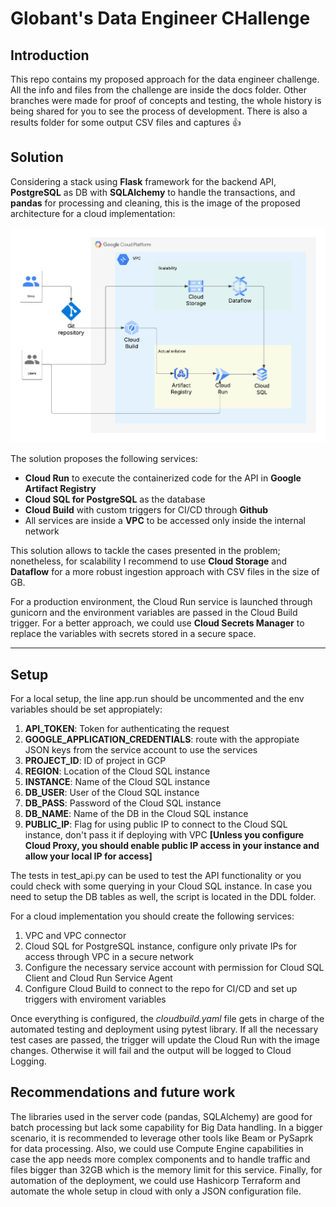 # Globant's Data Engineer CHallenge
## Introduction

This repo contains my proposed approach for the data engineer challenge. All the info and files from the challenge are inside the docs folder. Other branches were made for proof of concepts and testing, the whole history is being shared for you to see the process of development. There is also a results folder for some output CSV files and captures :thumbsup:

## Solution

Considering a stack using **Flask** framework for the backend API, **PostgreSQL** as DB with **SQLAlchemy** to handle the transactions, and **pandas** for processing and cleaning, this is the image of the proposed architecture for a cloud implementation:

![Architecture](proposed_architecture.png)

The solution proposes the following services:
* **Cloud Run** to execute the containerized code for the API in **Google Artifact Registry**
* **Cloud SQL for PostgreSQL** as the database
* **Cloud Build** with custom triggers for CI/CD through **Github**
* All services are inside a **VPC** to be accessed only inside the internal network

This solution allows to tackle the cases presented in the problem; nonetheless, for scalability I recommend to use **Cloud Storage** and **Dataflow** for a more robust ingestion approach with CSV files in the size of GB.

For a production environment, the Cloud Run service is launched through gunicorn and the environment variables are passed in the Cloud Build trigger. For a better approach, we could use **Cloud Secrets Manager** to replace the variables with secrets stored in a secure space.

---
## Setup

For a local setup, the line app.run should be uncommented and the env variables should be set appropiately:
1. **API_TOKEN**: Token for authenticating the request
2. **GOOGLE_APPLICATION_CREDENTIALS**: route with the appropiate JSON keys from the service account to use the services
3. **PROJECT_ID**: ID of project in GCP
4. **REGION**: Location of the Cloud SQL instance
5. **INSTANCE**: Name of the Cloud SQL instance
6. **DB_USER**: User of the Cloud SQL instance
7. **DB_PASS**: Password of the Cloud SQL instance
8. **DB_NAME**: Name of the DB in the Cloud SQL instance
9. **PUBLIC_IP**: Flag for using public IP to connect to the Cloud SQL instance, don't pass it if deploying with VPC **[Unless you configure Cloud Proxy, you should enable public IP access in your instance and allow your local IP for access]**

The tests in test_api.py can be used to test the API functionality or you could check with some querying in your Cloud SQL instance. In case you need to setup the DB tables as well, the script is located in the DDL folder.

For a cloud implementation you should create the following services:
1. VPC and VPC connector
2. Cloud SQL for PostgreSQL instance, configure only private IPs for access through VPC in a secure network
3. Configure the necessary service account with permission for Cloud SQL Client and Cloud Run Service Agent
4. Configure Cloud Build to connect to the repo for CI/CD and set up triggers with enviroment variables

Once everything is configured, the *cloudbuild.yaml* file gets in charge of the automated testing and deployment using pytest library. If all the necessary test cases are passed, the trigger will update the Cloud Run with the image changes. Otherwise it will fail and the output will be logged to Cloud Logging.

## Recommendations and future work

The libraries used in the server code (pandas, SQLAlchemy) are good for batch processing but lack some capability for Big Data handling. In a bigger scenario, it is recommended to leverage other tools like Beam or PySaprk for data processing. Also, we could use Compute Engine capabilities in case the app needs more complex components and to handle traffic and files bigger than 32GB which is the memory limit for this service. Finally, for automation of the deployment, we could use Hashicorp Terraform and automate the whole setup in cloud with only a JSON configuration file.

